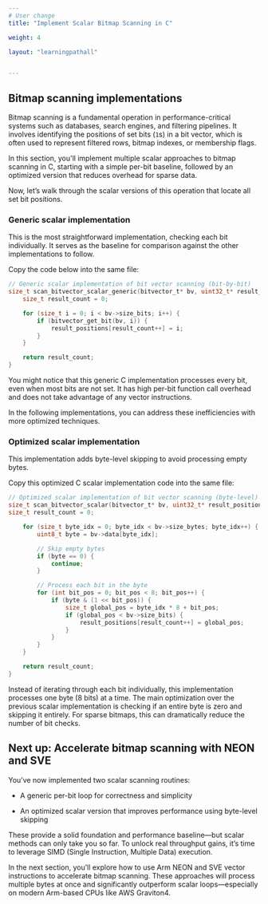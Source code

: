 ```yaml
---
# User change
title: "Implement Scalar Bitmap Scanning in C"

weight: 4

layout: "learningpathall"


---
```

## Bitmap scanning implementations

Bitmap scanning is a fundamental operation in performance-critical systems such as databases, search engines, and filtering pipelines. It involves identifying the positions of set bits (`1`s) in a bit vector, which is often used to represent filtered rows, bitmap indexes, or membership flags. 

In this section, you'll implement multiple scalar approaches to bitmap scanning in C, starting with a simple per-bit baseline, followed by an optimized version that reduces overhead for sparse data.

Now, let’s walk through the scalar versions of this operation that locate all set bit positions.

### Generic scalar implementation

This is the most straightforward implementation, checking each bit individually. It serves as the baseline for comparison against the other implementations to follow. 

Copy the code below into the same file:

```c
// Generic scalar implementation of bit vector scanning (bit-by-bit)
size_t scan_bitvector_scalar_generic(bitvector_t* bv, uint32_t* result_positions) {
    size_t result_count = 0;

    for (size_t i = 0; i < bv->size_bits; i++) {
        if (bitvector_get_bit(bv, i)) {
            result_positions[result_count++] = i;
        }
    }

    return result_count;
}
```

You might notice that this generic C implementation processes every bit, even when most bits are not set. It has high per-bit function call overhead and does not take advantage of any vector instructions.

In the following implementations, you can address these inefficiencies with more optimized techniques.

### Optimized scalar implementation

This implementation adds byte-level skipping to avoid processing empty bytes. 

Copy this optimized C scalar implementation code into the same file:

```c
// Optimized scalar implementation of bit vector scanning (byte-level)
size_t scan_bitvector_scalar(bitvector_t* bv, uint32_t* result_positions) {
size_t result_count = 0;

    for (size_t byte_idx = 0; byte_idx < bv->size_bytes; byte_idx++) {
        uint8_t byte = bv->data[byte_idx];

        // Skip empty bytes
        if (byte == 0) {
            continue;
        }

        // Process each bit in the byte
        for (int bit_pos = 0; bit_pos < 8; bit_pos++) {
            if (byte & (1 << bit_pos)) {
                size_t global_pos = byte_idx * 8 + bit_pos;
                if (global_pos < bv->size_bits) {
                    result_positions[result_count++] = global_pos;
                }
            }
        }
    }

    return result_count;
}
```
Instead of iterating through each bit individually, this implementation processes one byte (8 bits) at a time. The main optimization over the previous scalar implementation is checking if an entire byte is zero and skipping it entirely. For sparse bitmaps, this can dramatically reduce the number of bit checks.

## Next up: Accelerate bitmap scanning with NEON and SVE

You’ve now implemented two scalar scanning routines:

* A generic per-bit loop for correctness and simplicity

* An optimized scalar version that improves performance using byte-level skipping

These provide a solid foundation and performance baseline—but scalar methods can only take you so far. To unlock real throughput gains, it’s time to leverage SIMD (Single Instruction, Multiple Data) execution.

In the next section, you’ll explore how to use Arm NEON and SVE vector instructions to accelerate bitmap scanning. These approaches will process multiple bytes at once and significantly outperform scalar loops—especially on modern Arm-based CPUs like AWS Graviton4.
